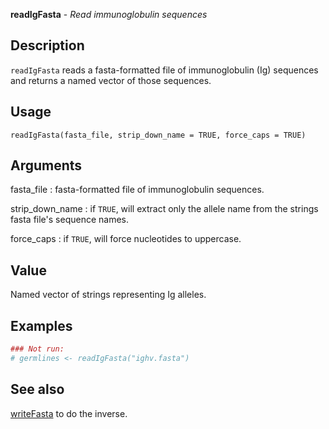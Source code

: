 **readIgFasta** - *Read immunoglobulin sequences*

Description
--------------------

`readIgFasta` reads a fasta-formatted file of immunoglobulin (Ig)
sequences and returns a named vector of those sequences.


Usage
--------------------
```
readIgFasta(fasta_file, strip_down_name = TRUE, force_caps = TRUE)
```

Arguments
-------------------

fasta_file
:   fasta-formatted file of immunoglobulin sequences.

strip_down_name
:   if `TRUE`, will extract only the allele name
from the strings fasta file's sequence names.

force_caps
:   if `TRUE`, will force nucleotides to
uppercase.




Value
-------------------

Named vector of strings representing Ig alleles.



Examples
-------------------

```R
### Not run:
# germlines <- readIgFasta("ighv.fasta")

```



See also
-------------------

[writeFasta](writeFasta.md) to do the inverse.






